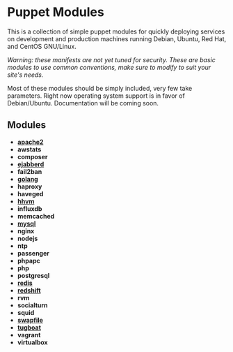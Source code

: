 # Puppet Modules
This is a collection of simple puppet modules for quickly deploying
services on development and production machines running Debian,
Ubuntu, Red Hat, and CentOS GNU/Linux.

*Warning: these manifests are not yet tuned for security. These are
 basic modules to use common conventions, make sure to modify to suit
 your site's needs.*

Most of these modules should be simply included, very few take
parameters. Right now operating system support is in favor of
Debian/Ubuntu. Documentation will be coming soon.

## Modules ##
* [__apache2__](modules/apache2/README.md)
* __awstats__
* __composer__
* [__ejabberd__](modules/ejabberd/README.md)
* __fail2ban__
* [__golang__](modules/golang/README.md)
* __haproxy__
* __haveged__
* [__hhvm__](modules/hhvm/README.md)
* __influxdb__
* __memcached__
* [__mysql__](modules/mysql/README.md)
* __nginx__
* __nodejs__
* __ntp__
* __passenger__
* __phpapc__
* __php__
* __postgresql__
* [__redis__](modules/redis/README.md)
* [__redshift__](modules/redshift/README.md)
* __rvm__
* __socialturn__
* __squid__
* [__swapfile__](modules/swapfile/README.md)
* [__tugboat__](modules/tugboat/README.md)
* __vagrant__
* __virtualbox__
